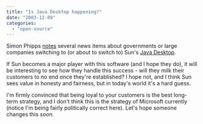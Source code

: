 ```yaml
---
title: "Is Java Desktop happening?"
date: "2003-12-09"
categories: 
  - "open-source"
---
```


Simon Phipps [notes](http://www.webmink.net/2003_12_07_oldblog.htm#107090600088250120) several news items about governments or large companies switching to (or about to switch to) Sun's [Java Desktop](http://wwws.sun.com/software/javadesktopsystem/).

If Sun becomes a major player with this software (and I hope they do), it will be interesting to see how they handle this success - will they milk their customers to no end once they're established? I hope not, and I think Sun sees value in honesty and fairness, but in today's world it's a hard guess.

I'm firmly convinced that being loyal to your customers is the best long-term strategy, and I don't think this is the strategy of Microsoft currently (notice I'm being fairly politically correct here). Let's hope someone changes this _soon_.
